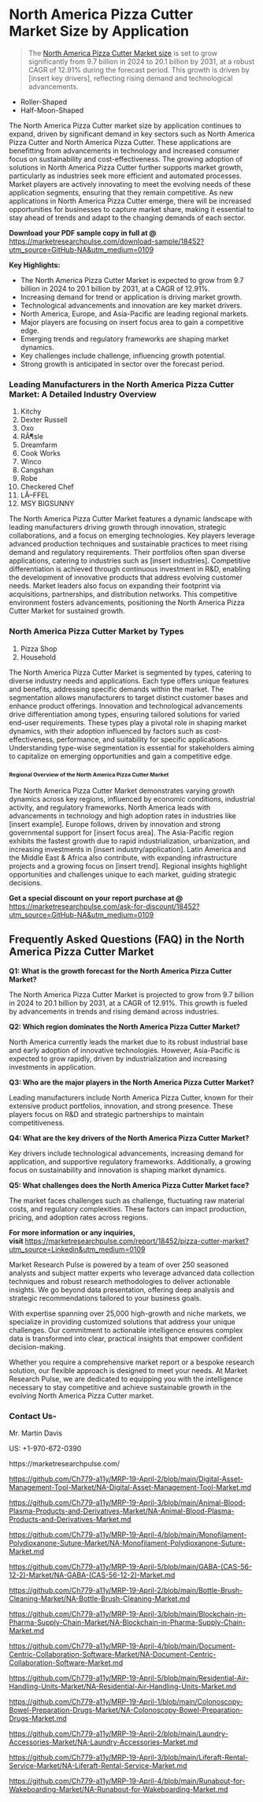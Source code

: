 <h1>North America Pizza Cutter Market&nbsp;Size by Application</h1><blockquote><p>The <a href="https://marketresearchpulse.com/download-sample/18452?utm_source=GitHub-NA&amp;utm_medium=0109">North America Pizza Cutter Market size</a> is set to grow significantly from 9.7 billion in 2024 to 20.1 billion by 2031, at a robust CAGR of 12.91% during the forecast period. This growth is driven by [insert key drivers], reflecting rising demand and technological advancements.</p></blockquote><ul><li>Roller-Shaped<li> Half-Moon-Shaped</li></ul><p>The North America Pizza Cutter market size by application continues to expand, driven by significant demand in key sectors such as North America Pizza Cutter and North America Pizza Cutter. These applications are benefitting from advancements in technology and increased consumer focus on sustainability and cost-effectiveness. The growing adoption of solutions in North America Pizza Cutter further supports market growth, particularly as industries seek more efficient and automated processes. Market players are actively innovating to meet the evolving needs of these application segments, ensuring that they remain competitive. As new applications in North America Pizza Cutter emerge, there will be increased opportunities for businesses to capture market share, making it essential to stay ahead of trends and adapt to the changing demands of each sector.</p><p><strong>Download your PDF sample copy in full at @ </strong><a href="https://marketresearchpulse.com/download-sample/18452?utm_source=GitHub-NA&amp;utm_medium=0109">https://marketresearchpulse.com/download-sample/18452?utm_source=GitHub-NA&amp;utm_medium=0109</a></p><p><strong>Key Highlights: </strong></p><ul><li>The North America Pizza Cutter Market is expected to grow from 9.7 billion in 2024 to 20.1 billion by 2031, at a CAGR of 12.91%.</li><li>Increasing demand for trend or application is driving market growth.</li><li>Technological advancements and innovation are key market drivers.</li><li>North America, Europe, and Asia-Pacific are leading regional markets.</li><li>Major players are focusing on insert focus area to gain a competitive edge.</li><li>Emerging trends and regulatory frameworks are shaping market dynamics.</li><li>Key challenges include challenge, influencing growth potential.</li><li>Strong growth is anticipated in sector over the forecast period.</li></ul><h3>Leading Manufacturers in the North America Pizza Cutter Market: A Detailed Industry Overview</h3><ol><li>Kitchy</li><li>Dexter Russell</li><li>Oxo</li><li>RÃ¶sle</li><li>Dreamfarm</li><li>Cook Works</li><li>Winco</li><li>Cangshan</li><li>Robe</li><li>Checkered Chef</li><li>LÃ–FFEL</li><li>MSY BIGSUNNY</li></ol><div class="flex max-w-full flex-col flex-grow"><div class="min-h-8 text-message flex w-full flex-col items-end gap-2 whitespace-normal break-words [.text-message+&amp;]:mt-5" dir="auto" data-message-author-role="assistant" data-message-id="fd8432e4-4910-450d-b182-61b7bfb0a01f" data-message-model-slug="gpt-4o"><div class="flex w-full flex-col gap-1 empty:hidden first:pt-[3px]"><div class="markdown prose w-full break-words dark:prose-invert light"><p>The North America Pizza Cutter Market features a dynamic landscape with leading manufacturers driving growth through innovation, strategic collaborations, and a focus on emerging technologies. Key players leverage advanced production techniques and sustainable practices to meet rising demand and regulatory requirements. Their portfolios often span diverse applications, catering to industries such as [insert industries]. Competitive differentiation is achieved through continuous investment in R&amp;D, enabling the development of innovative products that address evolving customer needs. Market leaders also focus on expanding their footprint via acquisitions, partnerships, and distribution networks. This competitive environment fosters advancements, positioning the North America Pizza Cutter Market for sustained growth.</p></div></div></div></div><h3>North America Pizza Cutter Market by Types</h3><ol><li>Pizza Shop<li> Household</li></ol><div class="flex max-w-full flex-col flex-grow"><div class="min-h-8 text-message flex w-full flex-col items-end gap-2 whitespace-normal break-words [.text-message+&amp;]:mt-5" dir="auto" data-message-author-role="assistant" data-message-id="084470be-0bb7-4664-bddf-5156b4f41249" data-message-model-slug="gpt-4o-mini"><div class="flex w-full flex-col gap-1 empty:hidden first:pt-[3px]"><div class="markdown prose w-full break-words dark:prose-invert light"><p>The North America Pizza Cutter Market is segmented by types, catering to diverse industry needs and applications. Each type offers unique features and benefits, addressing specific demands within the market. The segmentation allows manufacturers to target distinct customer bases and enhance product offerings. Innovation and technological advancements drive differentiation among types, ensuring tailored solutions for varied end-user requirements. These types play a pivotal role in shaping market dynamics, with their adoption influenced by factors such as cost-effectiveness, performance, and suitability for specific applications. Understanding type-wise segmentation is essential for stakeholders aiming to capitalize on emerging opportunities and gain a competitive edge.</p></div></div></div></div><h3><span style="font-size: 11px;">Regional Overview of the North America Pizza Cutter Market</span></h3><div class="flex max-w-full flex-col flex-grow"><div class="min-h-8 text-message flex w-full flex-col items-end gap-2 whitespace-normal break-words [.text-message+&amp;]:mt-5" dir="auto" data-message-author-role="assistant" data-message-id="e9038762-ce64-4e30-91c9-9bd413514231" data-message-model-slug="gpt-4o-mini"><div class="flex w-full flex-col gap-1 empty:hidden first:pt-[3px]"><div class="markdown prose w-full break-words dark:prose-invert light"><p>The North America Pizza Cutter Market demonstrates varying growth dynamics across key regions, influenced by economic conditions, industrial activity, and regulatory frameworks. North America leads with advancements in technology and high adoption rates in industries like [insert example]. Europe follows, driven by innovation and strong governmental support for [insert focus area]. The Asia-Pacific region exhibits the fastest growth due to rapid industrialization, urbanization, and increasing investments in [insert industry/application]. Latin America and the Middle East &amp; Africa also contribute, with expanding infrastructure projects and a growing focus on [insert trend]. Regional insights highlight opportunities and challenges unique to each market, guiding strategic decisions.</p></div></div></div></div><p><strong>Get a special discount on your report purchase at @ </strong><a href="https://marketresearchpulse.com/ask-for-discount/18452?utm_source=GitHub-NA&amp;utm_medium=0109">https://marketresearchpulse.com/ask-for-discount/18452?utm_source=GitHub-NA&amp;utm_medium=0109</a></p><h2>Frequently Asked Questions (FAQ) in the North America Pizza Cutter Market</h2><p><strong>Q1: What is the growth forecast for the North America Pizza Cutter Market?</strong></p><p>The North America Pizza Cutter Market is projected to grow from 9.7 billion in 2024 to 20.1 billion by 2031, at a CAGR of 12.91%. This growth is fueled by advancements in trends and rising demand across industries.</p><p><strong>Q2: Which region dominates the North America Pizza Cutter Market?</strong></p><p>North America currently leads the market due to its robust industrial base and early adoption of innovative technologies. However, Asia-Pacific is expected to grow rapidly, driven by industrialization and increasing investments in application.</p><p><strong>Q3: Who are the major players in the North America Pizza Cutter Market?</strong></p><p>Leading manufacturers include North America Pizza Cutter, known for their extensive product portfolios, innovation, and strong presence. These players focus on R&amp;D and strategic partnerships to maintain competitiveness.</p><p><strong>Q4: What are the key drivers of the North America Pizza Cutter Market?</strong></p><p>Key drivers include technological advancements, increasing demand for application, and supportive regulatory frameworks. Additionally, a growing focus on sustainability and innovation is shaping market dynamics.</p><p><strong>Q5: What challenges does the North America Pizza Cutter Market face?</strong></p><p>The market faces challenges such as challenge, fluctuating raw material costs, and regulatory complexities. These factors can impact production, pricing, and adoption rates across regions.</p><p><strong>For more information or any inquiries, visit&nbsp;</strong><a href="https://marketresearchpulse.com/report/18452/pizza-cutter-market?utm_source=Linkedin&utm_medium=0109">https://marketresearchpulse.com/report/18452/pizza-cutter-market?utm_source=Linkedin&utm_medium=0109</a></p><p>Market Research Pulse is powered by a team of over 250 seasoned analysts and subject matter experts who leverage advanced data collection techniques and robust research methodologies to deliver actionable insights. We go beyond data presentation, offering deep analysis and strategic recommendations tailored to your business goals.</p><p>With expertise spanning over 25,000 high-growth and niche markets, we specialize in providing customized solutions that address your unique challenges. Our commitment to actionable intelligence ensures complex data is transformed into clear, practical insights that empower confident decision-making.</p><p>Whether you require a comprehensive market report or a bespoke research solution, our flexible approach is designed to meet your needs. At Market Research Pulse, we are dedicated to equipping you with the intelligence necessary to stay competitive and achieve sustainable growth in the evolving North America Pizza Cutter market.</p><h3><strong>Contact Us-</strong></h3><p>Mr. Martin Davis</p><p>US: +1-970-672-0390</p><p>https://marketresearchpulse.com/</p><p><a href="https://github.com/Ch779-a11y/MRP-19-April-2/blob/main/Digital-Asset-Management-Tool-Market/NA-Digital-Asset-Management-Tool-Market.md">https://github.com/Ch779-a11y/MRP-19-April-2/blob/main/Digital-Asset-Management-Tool-Market/NA-Digital-Asset-Management-Tool-Market.md</a></p><p><a href="https://github.com/Ch779-a11y/MRP-19-April-3/blob/main/Animal-Blood-Plasma-Products-and-Derivatives-Market/NA-Animal-Blood-Plasma-Products-and-Derivatives-Market.md">https://github.com/Ch779-a11y/MRP-19-April-3/blob/main/Animal-Blood-Plasma-Products-and-Derivatives-Market/NA-Animal-Blood-Plasma-Products-and-Derivatives-Market.md</a></p><p><a href="https://github.com/Ch779-a11y/MRP-19-April-4/blob/main/Monofilament-Polydioxanone-Suture-Market/NA-Monofilament-Polydioxanone-Suture-Market.md">https://github.com/Ch779-a11y/MRP-19-April-4/blob/main/Monofilament-Polydioxanone-Suture-Market/NA-Monofilament-Polydioxanone-Suture-Market.md</a></p><p><a href="https://github.com/Ch779-a11y/MRP-19-April-5/blob/main/GABA-(CAS-56-12-2)-Market/NA-GABA-(CAS-56-12-2)-Market.md">https://github.com/Ch779-a11y/MRP-19-April-5/blob/main/GABA-(CAS-56-12-2)-Market/NA-GABA-(CAS-56-12-2)-Market.md</a></p><p><a href="https://github.com/Ch779-a11y/MRP-19-April-2/blob/main/Bottle-Brush-Cleaning-Market/NA-Bottle-Brush-Cleaning-Market.md">https://github.com/Ch779-a11y/MRP-19-April-2/blob/main/Bottle-Brush-Cleaning-Market/NA-Bottle-Brush-Cleaning-Market.md</a></p><p><a href="https://github.com/Ch779-a11y/MRP-19-April-3/blob/main/Blockchain-in-Pharma-Supply-Chain-Market/NA-Blockchain-in-Pharma-Supply-Chain-Market.md">https://github.com/Ch779-a11y/MRP-19-April-3/blob/main/Blockchain-in-Pharma-Supply-Chain-Market/NA-Blockchain-in-Pharma-Supply-Chain-Market.md</a></p><p><a href="https://github.com/Ch779-a11y/MRP-19-April-4/blob/main/Document-Centric-Collaboration-Software-Market/NA-Document-Centric-Collaboration-Software-Market.md">https://github.com/Ch779-a11y/MRP-19-April-4/blob/main/Document-Centric-Collaboration-Software-Market/NA-Document-Centric-Collaboration-Software-Market.md</a></p><p><a href="https://github.com/Ch779-a11y/MRP-19-April-5/blob/main/Residential-Air-Handling-Units-Market/NA-Residential-Air-Handling-Units-Market.md">https://github.com/Ch779-a11y/MRP-19-April-5/blob/main/Residential-Air-Handling-Units-Market/NA-Residential-Air-Handling-Units-Market.md</a></p><p><a href="https://github.com/Ch779-a11y/MRP-19-April-1/blob/main/Colonoscopy-Bowel-Preparation-Drugs-Market/NA-Colonoscopy-Bowel-Preparation-Drugs-Market.md">https://github.com/Ch779-a11y/MRP-19-April-1/blob/main/Colonoscopy-Bowel-Preparation-Drugs-Market/NA-Colonoscopy-Bowel-Preparation-Drugs-Market.md</a></p><p><a href="https://github.com/Ch779-a11y/MRP-19-April-2/blob/main/Laundry-Accessories-Market/NA-Laundry-Accessories-Market.md">https://github.com/Ch779-a11y/MRP-19-April-2/blob/main/Laundry-Accessories-Market/NA-Laundry-Accessories-Market.md</a></p><p><a href="https://github.com/Ch779-a11y/MRP-19-April-3/blob/main/Liferaft-Rental-Service-Market/NA-Liferaft-Rental-Service-Market.md">https://github.com/Ch779-a11y/MRP-19-April-3/blob/main/Liferaft-Rental-Service-Market/NA-Liferaft-Rental-Service-Market.md</a></p><p><a href="https://github.com/Ch779-a11y/MRP-19-April-4/blob/main/Runabout-for-Wakeboarding-Market/NA-Runabout-for-Wakeboarding-Market.md">https://github.com/Ch779-a11y/MRP-19-April-4/blob/main/Runabout-for-Wakeboarding-Market/NA-Runabout-for-Wakeboarding-Market.md</a></p>
